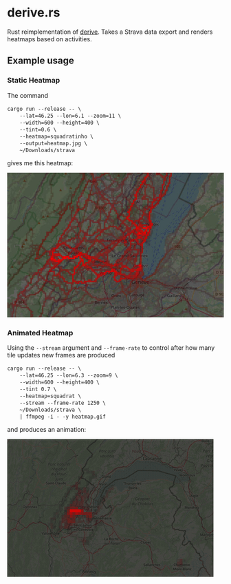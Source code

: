 # derive.rs

Rust reimplementation of [derive](https://github.com/erik/derive). Takes a Strava data
export and renders heatmaps based on activities.

## Example usage

### Static Heatmap

The command
```
cargo run --release -- \
    --lat=46.25 --lon=6.1 --zoom=11 \
    --width=600 --height=400 \
    --tint=0.6 \
    --heatmap=squadratinho \
    --output=heatmap.jpg \
    ~/Downloads/strava
```
gives me this heatmap:

![heatmap centered on Geneva, CH](examples/heatmap.jpg)

### Animated Heatmap

Using the `--stream` argument and `--frame-rate` to control after how many tile updates
new frames are produced
```
cargo run --release -- \
    --lat=46.25 --lon=6.3 --zoom=9 \
    --width=600 --height=400 \
    --tint 0.7 \
    --heatmap=squadrat \
    --stream --frame-rate 1250 \
    ~/Downloads/strava \
    | ffmpeg -i - -y heatmap.gif
```
and produces an animation:

![animated heatmap centered on Geneva, CH](examples/heatmap.gif)
